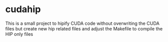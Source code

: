 # cudahip
This is a small project to hipify CUDA code without overwriting the CUDA files but create new hip related files and adjust the Makefile to compile the HIP only files
